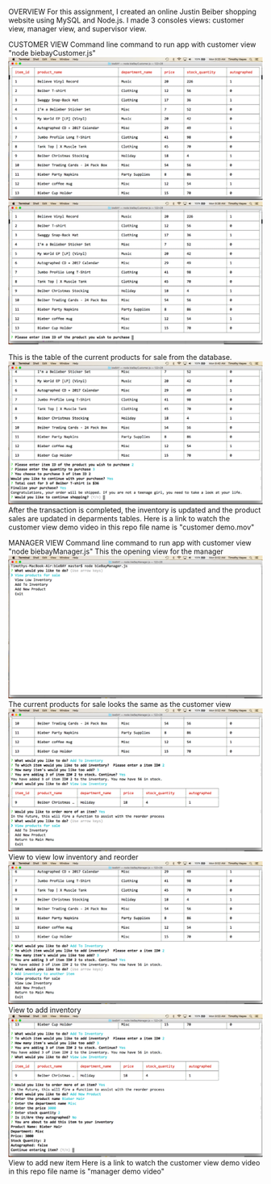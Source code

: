 OVERVIEW
For this assignment, I created an online Justin Beiber shopping website using MySQL and Node.js.  I made 3 consoles views: customer view, manager view, and supervisor view.  

CUSTOMER VIEW
Command line command to run app with customer view
"node biebayCustomer.js" 
![](/Images_for_Read_Me/CustomerProductTable.png)
![](/Images_for_Read_Me/CustomerProductTable2.png)

This is the table of the current products for sale from the database.
![](/Images_for_Read_Me/CustomerCompletedSale.png)
After the transaction is completed, the inventory is updated and the product sales are updated in deparments tables.
Here is a link to watch the customer view demo video in this repo
 file name is "customer demo.mov"
 
 MANAGER VIEW
 Command line command to run app with customer view
"node biebayManager.js"
This the opening view for the manager
![](/Images_for_Read_Me/ManagerOpening.png)
The current products for sale looks the same as the customer view
![](/Images_for_Read_Me/lowinventory.png)
View to view low inventory and reorder
![](/Images_for_Read_Me/inventoryadd.png)
View to add inventory
![](/Images_for_Read_Me/addnewitem.png)
View to add new item
Here is a link to watch the customer view demo video in this repo
 file name is "manager demo video"

